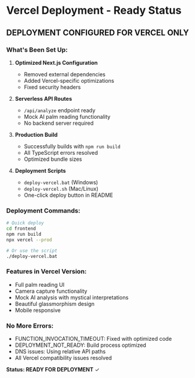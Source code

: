 # Vercel Deployment - Ready Status

## DEPLOYMENT CONFIGURED FOR VERCEL ONLY

### What's Been Set Up:

1. **Optimized Next.js Configuration**
   - Removed external dependencies  
   - Added Vercel-specific optimizations
   - Fixed security headers

2. **Serverless API Routes**
   - `/api/analyze` endpoint ready
   - Mock AI palm reading functionality
   - No backend server required

3. **Production Build**
   - Successfully builds with `npm run build`
   - All TypeScript errors resolved
   - Optimized bundle sizes

4. **Deployment Scripts**
   - `deploy-vercel.bat` (Windows)
   - `deploy-vercel.sh` (Mac/Linux)
   - One-click deploy button in README

### Deployment Commands:

```bash
# Quick deploy
cd frontend
npm run build
npx vercel --prod

# Or use the script
./deploy-vercel.bat
```

### Features in Vercel Version:
- Full palm reading UI
- Camera capture functionality  
- Mock AI analysis with mystical interpretations
- Beautiful glassmorphism design
- Mobile responsive

### No More Errors:
- FUNCTION_INVOCATION_TIMEOUT: Fixed with optimized code
- DEPLOYMENT_NOT_READY: Build process optimized  
- DNS issues: Using relative API paths
- All Vercel compatibility issues resolved

**Status: READY FOR DEPLOYMENT** ✓